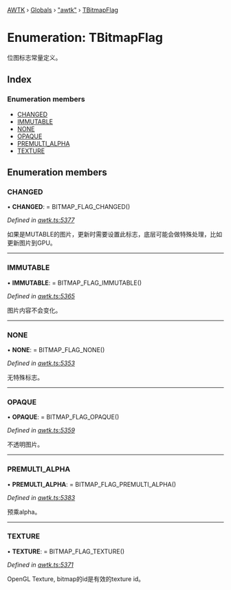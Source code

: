 [AWTK](../README.md) › [Globals](../globals.md) › ["awtk"](../modules/_awtk_.md) › [TBitmapFlag](_awtk_.tbitmapflag.md)

# Enumeration: TBitmapFlag

位图标志常量定义。

## Index

### Enumeration members

* [CHANGED](_awtk_.tbitmapflag.md#changed)
* [IMMUTABLE](_awtk_.tbitmapflag.md#immutable)
* [NONE](_awtk_.tbitmapflag.md#none)
* [OPAQUE](_awtk_.tbitmapflag.md#opaque)
* [PREMULTI_ALPHA](_awtk_.tbitmapflag.md#premulti_alpha)
* [TEXTURE](_awtk_.tbitmapflag.md#texture)

## Enumeration members

###  CHANGED

• **CHANGED**: =  BITMAP_FLAG_CHANGED()

*Defined in [awtk.ts:5377](https://github.com/zlgopen/awtk-binding/blob/b368e0d/tools/code_gen/js/output/awtk.ts#L5377)*

如果是MUTABLE的图片，更新时需要设置此标志，底层可能会做特殊处理，比如更新图片到GPU。

___

###  IMMUTABLE

• **IMMUTABLE**: =  BITMAP_FLAG_IMMUTABLE()

*Defined in [awtk.ts:5365](https://github.com/zlgopen/awtk-binding/blob/b368e0d/tools/code_gen/js/output/awtk.ts#L5365)*

图片内容不会变化。

___

###  NONE

• **NONE**: =  BITMAP_FLAG_NONE()

*Defined in [awtk.ts:5353](https://github.com/zlgopen/awtk-binding/blob/b368e0d/tools/code_gen/js/output/awtk.ts#L5353)*

无特殊标志。

___

###  OPAQUE

• **OPAQUE**: =  BITMAP_FLAG_OPAQUE()

*Defined in [awtk.ts:5359](https://github.com/zlgopen/awtk-binding/blob/b368e0d/tools/code_gen/js/output/awtk.ts#L5359)*

不透明图片。

___

###  PREMULTI_ALPHA

• **PREMULTI_ALPHA**: =  BITMAP_FLAG_PREMULTI_ALPHA()

*Defined in [awtk.ts:5383](https://github.com/zlgopen/awtk-binding/blob/b368e0d/tools/code_gen/js/output/awtk.ts#L5383)*

预乘alpha。

___

###  TEXTURE

• **TEXTURE**: =  BITMAP_FLAG_TEXTURE()

*Defined in [awtk.ts:5371](https://github.com/zlgopen/awtk-binding/blob/b368e0d/tools/code_gen/js/output/awtk.ts#L5371)*

OpenGL Texture, bitmap的id是有效的texture id。
